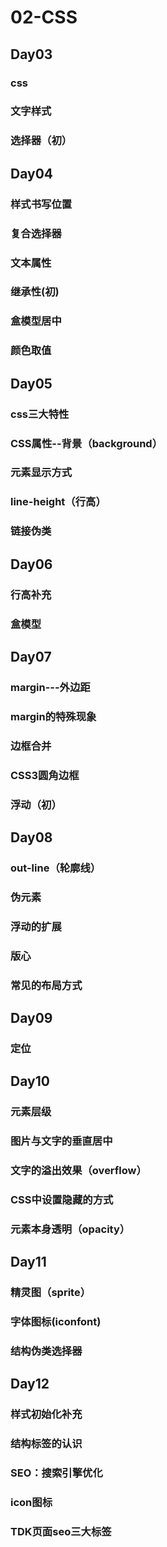 # 02-CSS

## Day03

### css

### 文字样式

### 选择器（初）



## Day04

### 样式书写位置

### 复合选择器

### 文本属性

### 继承性(初)

### 盒模型居中

### 颜色取值



## Day05

### css三大特性

### CSS属性--背景（background）

### 元素显示方式

### line-height（行高）

### 链接伪类



## Day06

### 行高补充

### 盒模型



## Day07

### margin---外边距

### margin的特殊现象

### 边框合并

### CSS3圆角边框

### 浮动（初）



## Day08

### out-line（轮廓线）

### 伪元素

### 浮动的扩展

### 版心

### 常见的布局方式



## Day09

### 定位



## Day10

### 元素层级

### 图片与文字的垂直居中

### 文字的溢出效果（overflow）

### CSS中设置隐藏的方式

### 元素本身透明（opacity）



## Day11

### 精灵图（sprite）

### 字体图标(iconfont)

### 结构伪类选择器



## Day12

### 样式初始化补充

### 结构标签的认识

### SEO：搜索引擎优化

### icon图标

### TDK页面seo三大标签